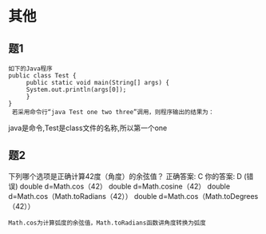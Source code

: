 # 其他
## 题1
```
如下的Java程序 
public class Test { 
     public static void main(String[] args) { 
     System.out.println(args[0]); 
     } 
} 
 若采用命令行“java Test one two three”调用，则程序输出的结果为：
```
java是命令,Test是class文件的名称,所以第一个one
## 题2
下列哪个选项是正确计算42度（角度）的余弦值？
正确答案: C   你的答案: D (错误)
double d=Math.cos（42）
double d=Math.cosine（42）
double d=Math.cos（Math.toRadians（42））
double d=Math.cos（Math.toDegrees（42））
```
Math.cos为计算弧度的余弦值，Math.toRadians函数讲角度转换为弧度
```

